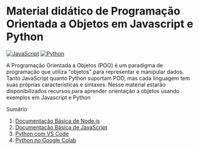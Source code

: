 # Material didático de Programação Orientada a Objetos em Javascript e Python
[![JavaScript](https://img.shields.io/badge/JavaScript-F7DF1E?logo=javascript&logoColor=000)](#) [![Python](https://img.shields.io/badge/Python-3776AB?logo=python&logoColor=fff)](#)

A Programação Orientada a Objetos (POO) é um paradigma de programação que utiliza "objetos" para representar e manipular dados. 
Tanto JavaScript quanto Python suportam POO, mas cada linguagem tem suas próprias características e sintaxes. 
Nesse material estarão disponibilizados recursos para aprender orientação a objetos usando exemplos em Javascript e Python

Sumário
1. [Documentação Básica de Node.js](https://github.com/claulis/POO-JS-PY/blob/main/node-basico.md)
2. [Documentação Básica de JavaScript](https://github.com/claulis/POO-JS-PY/blob/main/js-basico.md)
3. [Python com VS Code](https://github.com/claulis/POO-JS-PY/blob/main/python-vc.md)
4. [Python no Google Colab](https://github.com/claulis/POO-JS-PY/blob/main/python-colab.md)

